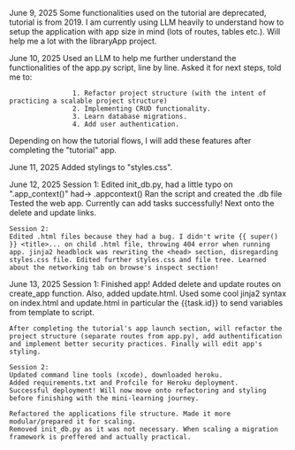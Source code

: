 June 9, 2025
    Some functionalities used on the tutorial are deprecated, tutorial is from 2019.
I am currently using LLM heavily to understand how to setup the application with app size in mind (lots of routes, tables etc.). Will help me a lot with the libraryApp project.

June 10, 2025
    Used an LLM to help me further understand the functionalities of the app.py script, line by line. Asked it for next steps, told me to:

                    1. Refactor project structure (with the intent of practicing a scalable project structure)
                    2. Implementing CRUD functionality.
                    3. Learn database migrations. 
                    4. Add user authentication.

Depending on how the tutorial flows, I will add these features after completing the "tutorial" app.


June 11, 2025 
    Added stylings to "styles.css".

June 12, 2025
    Session 1:
    Edited init_db.py, had a little typo on ".app_context()" had-> .appcontext()
Ran the script and created the .db file
Tested the web app. Currently can add tasks successfully!
Next onto the delete and update links.

    Session 2:
    Edited .html files because they had a bug. I didn't write {{ super() }} <title>... on child .html file, throwing 404 error when running app. jinja2 headblock was rewriting the <head> section, disregarding styles.css file. Edited further styles.css and file tree. Learned about the networking tab on browse's inspect section!

June 13, 2025
    Session 1:
    Finished app! Added delete and update routes on create_app function. Also, added update.html. Used some cool jinja2 syntax on index.html and update.html in particular the {{task.id}} to send variables from template to script.

    After completing the tutorial's app launch section, will refactor the project structure (separate routes from app.py), add authentification and implement better security practices. Finally will edit app's styling.

    Session 2:
    Updated command line tools (xcode), downloaded heroku.
    Added requirements.txt and Profcile for Heroku deployment.
    Successful deployment! Will now move onto refactoring and styling before finishing with the mini-learning journey.

    Refactored the applications file structure. Made it more modular/prepared it for scaling.
    Removed init_db.py as it was not necessary. When scaling a migration framework is preffered and actually practical.